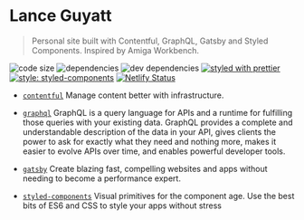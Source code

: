 # Lance Guyatt

> Personal site built with Contentful, GraphQL, Gatsby and Styled Components. Inspired by Amiga Workbench.

![code size](https://img.shields.io/github/languages/code-size/lanceguyatt/lanceguyatt.svg) ![dependencies](https://img.shields.io/david/lanceguyatt/lanceguyatt.svg) ![dev dependencies](https://img.shields.io/david/dev/lanceguyatt/lanceguyatt.svg)
[![styled with prettier](https://img.shields.io/badge/styled_with-prettier-ff69b4.svg?style=flat-square)](https://github.com/prettier/prettier) [![style: styled-components](https://img.shields.io/badge/style-%F0%9F%92%85%20styled--components-orange.svg?colorB=daa357&colorA=db748e)](https://github.com/styled-components/styled-components)
[![Netlify Status](https://api.netlify.com/api/v1/badges/df047fe7-d6c5-4603-86f6-14a93e6474d2/deploy-status)](https://app.netlify.com/sites/lanceguyatt/deploys)

- [`contentful`] Manage content better with infrastructure.

- [`graphql`] GraphQL is a query language for APIs and a runtime for fulfilling those queries with your existing data. GraphQL provides a complete and understandable description of the data in your API, gives clients the power to ask for exactly what they need and nothing more, makes it easier to evolve APIs over time, and enables powerful developer tools.

- [`gatsby`] Create blazing fast, compelling websites and apps without needing to become a performance expert.

- [`styled-components`] Visual primitives for the component age. Use the best bits of ES6 and CSS to style your apps without stress

[`contentful`]: https://www.contentful.com/
[`graphql`]: https://graphql.org/
[`gatsby`]: https://www.gatsbyjs.com/
[`styled-components`]: https://www.styled-components.com/

